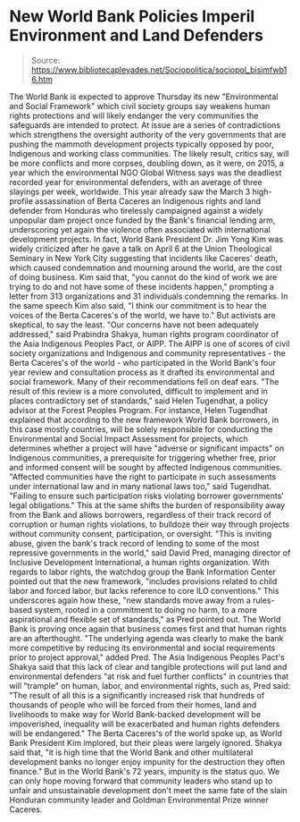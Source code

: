 # New World Bank Policies Imperil Environment and Land Defenders

> Source: https://www.bibliotecapleyades.net/Sociopolitica/sociopol_bisimfwb16.htm

The World Bank is expected to
approve Thursday its new "Environmental
and Social Framework" which civil society groups say weakens
human rights protections and will likely endanger the
very communities the safeguards are intended to protect.
At issue are a series of
contradictions which strengthens the oversight authority of the
very governments that are pushing the mammoth development
projects typically opposed by poor, Indigenous and working class
communities.
The likely result, critics say, will
be more conflicts and more corpses, doubling down, as it were,
on 2015, a year which the environmental NGO
Global Witness says was the deadliest recorded year for
environmental defenders, with an average of three slayings per
week, worldwide.
This year already saw the March 3
high-profile
assassination of
Berta Caceres an Indigenous rights
and land defender from Honduras who tirelessly campaigned
against a widely unpopular dam project once funded by the Bank's
financial lending arm, underscoring yet again the violence often
associated with international development projects.
In fact, World Bank President Dr.
Jim Yong Kim was widely criticized after he gave
a talk on April 6 at the Union Theological Seminary in New
York City suggesting that incidents like Caceres' death, which
caused condemnation and mourning around the world, are the cost
of doing business.
Kim said that,
"you cannot do the kind of work
we are trying to do and not have some of these incidents
happen," prompting
a letter from 313 organizations and 31 individuals
condemning the remarks.
In the same speech Kim also said,
"I think our commitment is to
hear the voices of the Berta Caceres's of the world, we have
to."
But activists are skeptical, to say
the least.
"Our concerns have not been
adequately addressed," said Prabindra Shakya, human rights
program coordinator of the Asia
Indigenous Peoples Pact, or
AIPP.
The AIPP is one of scores of civil
society organizations and Indigenous and community
representatives - the Berta Caceres's of the world - who
participated in the World Bank's four year review and
consultation process as it drafted its environmental and social
framework.
Many of their recommendations fell
on deaf ears.
"The result of this review is a
more convoluted, difficult to implement and in places
contradictory set of standards," said Helen Tugendhat, a
policy advisor at the
Forest Peoples Program.
For instance, Helen Tugendhat
explained that according to the new framework World Bank
borrowers, in this case mostly countries, will be solely
responsible for conducting the Environmental and Social
Impact Assessment for projects, which determines whether a
project will have "adverse or significant impacts" on Indigenous
communities, a prerequisite for triggering whether free, prior
and informed consent will be sought by affected Indigenous
communities.
"Affected communities have the
right to participate in such assessments under international
law and in many national laws too," said Tugendhat.
"Failing to ensure such
participation risks violating borrower governments' legal
obligations."
This at the same shifts the burden
of responsibility away from the Bank and allows borrowers,
regardless of their track record of corruption or human
rights violations, to bulldoze their way through projects
without community consent, participation, or oversight.
"This is inviting abuse, given
the bank's track record of lending to some of the
most repressive governments in the world," said David
Pred, managing director of
Inclusive
Development International, a human rights organization.
With regards to labor rights, the
watchdog group the
Bank Information Center pointed out that the new framework,
"includes provisions related to
child labor and forced labor, but lacks reference to core
ILO conventions."
This underscores again how these,
"new standards move away from a
rules-based system, rooted in a commitment to doing no harm,
to a more aspirational and flexible set of standards," as
Pred pointed out.
The World Bank is proving once again
that business comes first and that human rights are an
afterthought.
"The underlying agenda was
clearly to make the bank more competitive by reducing its
environmental and social requirements prior to project
approval," added Pred.
The Asia Indigenous Peoples Pact's Shakya said that this lack of clear and tangible protections
will put land and environmental defenders "at risk and fuel
further conflicts" in countries that will "trample" on human,
labor, and environmental rights, such as,
Pred said:
"The result of all this is a
significantly increased risk that hundreds of thousands of
people who will be
forced from their homes, land and livelihoods to make
way for World Bank-backed development will be impoverished,
inequality will be exacerbated and
human rights defenders will be endangered."
The Berta Caceres's of the world
spoke up, as World Bank President Kim implored, but their pleas
were largely ignored.
Shakya said that,
"it is high time that the World
Bank and other multilateral development banks no longer
enjoy impunity for the destruction they often finance."
But in the World Bank's 72 years,
impunity is the status quo.
We can only hope moving forward that
community leaders who stand up to unfair and unsustainable
development don't meet the same fate of the slain Honduran
community leader and
Goldman Environmental Prize winner Caceres.
